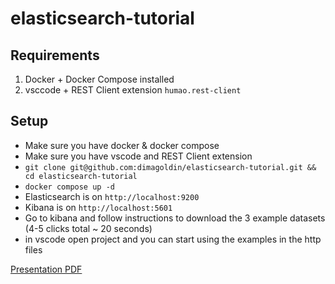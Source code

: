 # elasticsearch-tutorial

## Requirements
1. Docker + Docker Compose installed
2. vsccode + REST Client extension ```humao.rest-client```

## Setup
* Make sure you have docker & docker compose
* Make sure you have vscode and REST Client extension
* ```git clone git@github.com:dimagoldin/elasticsearch-tutorial.git && cd elasticsearch-tutorial```
* ```docker compose up -d```
* Elasticsearch is on ```http://localhost:9200```
* Kibana is on ```http://localhost:5601```
* Go to kibana and follow instructions to download the 3 example datasets (4-5 clicks total ~ 20 seconds)
* in vscode open project and you can start using the examples in the http files

  
[Presentation PDF](./Elasticsearch.pdf)
